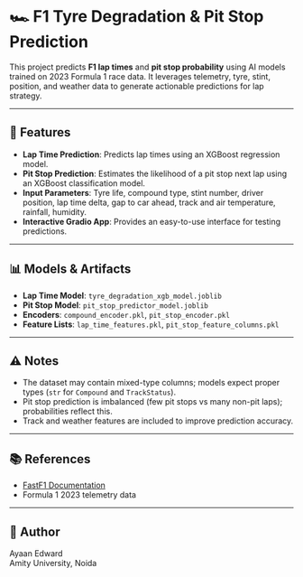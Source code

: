 # 🏎️ F1 Tyre Degradation & Pit Stop Prediction

This project predicts **F1 lap times** and **pit stop probability** using AI models trained on 2023 Formula 1 race data. It leverages telemetry, tyre, stint, position, and weather data to generate actionable predictions for lap strategy.

---

## 🔹 Features

- **Lap Time Prediction**: Predicts lap times using an XGBoost regression model.
- **Pit Stop Prediction**: Estimates the likelihood of a pit stop next lap using an XGBoost classification model.
- **Input Parameters**: Tyre life, compound type, stint number, driver position, lap time delta, gap to car ahead, track and air temperature, rainfall, humidity.
- **Interactive Gradio App**: Provides an easy-to-use interface for testing predictions.

---

## 📊 Models & Artifacts

- **Lap Time Model**: `tyre_degradation_xgb_model.joblib`  
- **Pit Stop Model**: `pit_stop_predictor_model.joblib`  
- **Encoders**: `compound_encoder.pkl`, `pit_stop_encoder.pkl`  
- **Feature Lists**: `lap_time_features.pkl`, `pit_stop_feature_columns.pkl`  

---

## ⚠️ Notes

- The dataset may contain mixed-type columns; models expect proper types (`str` for `Compound` and `TrackStatus`).  
- Pit stop prediction is imbalanced (few pit stops vs many non-pit laps); probabilities reflect this.  
- Track and weather features are included to improve prediction accuracy.  

---

## 📚 References

- [FastF1 Documentation](https://theoehrly.github.io/Fast-F1/)  
- Formula 1 2023 telemetry data  

---

## 🔗 Author

Ayaan Edward  
Amity University, Noida  

